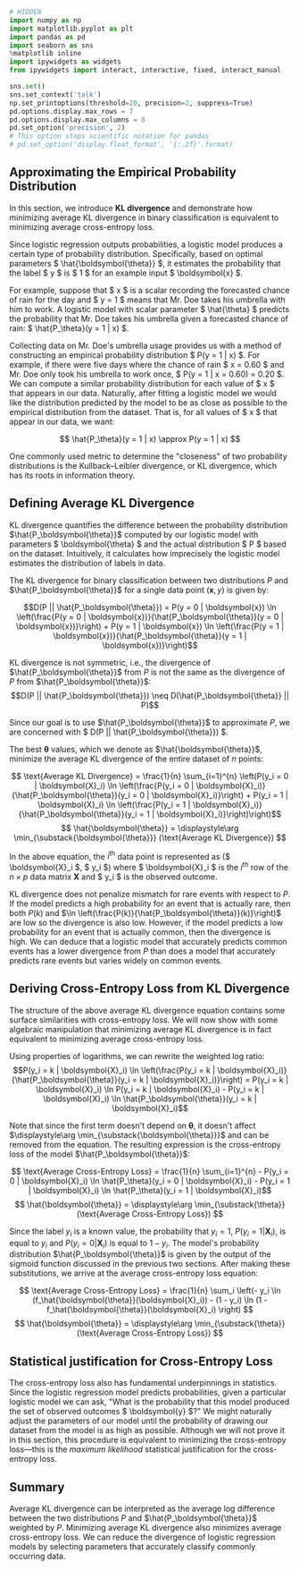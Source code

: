 

```python
# HIDDEN
import numpy as np
import matplotlib.pyplot as plt
import pandas as pd
import seaborn as sns
%matplotlib inline
import ipywidgets as widgets
from ipywidgets import interact, interactive, fixed, interact_manual

sns.set()
sns.set_context('talk')
np.set_printoptions(threshold=20, precision=2, suppress=True)
pd.options.display.max_rows = 7
pd.options.display.max_columns = 8
pd.set_option('precision', 2)
# This option stops scientific notation for pandas
# pd.set_option('display.float_format', '{:.2f}'.format)
```

## Approximating the Empirical Probability Distribution

In this section, we introduce **KL divergence** and demonstrate how minimizing average KL divergence in binary classification is equivalent to minimizing average cross-entropy loss.

Since logistic regression outputs probabilities, a logistic model produces a certain type of probability distribution. Specifically, based on optimal parameters $ \hat{\boldsymbol{\theta}} $, it estimates the probability that the label $ y $ is $ 1 $ for an example input $ \boldsymbol{x} $.

For example, suppose that $ x $ is a scalar recording the forecasted chance of rain for the day and $ y = 1 $ means that Mr. Doe takes his umbrella with him to work. A logistic model with scalar parameter $ \hat{\theta} $ predicts the probability that Mr. Doe takes his umbrella given a forecasted chance of rain: $ \hat{P_\theta}(y = 1 | x) $.

Collecting data on Mr. Doe's umbrella usage provides us with a method of constructing an empirical probability distribution $ P(y = 1 | x) $. For example, if there were five days where the chance of rain $ x = 0.60 $ and Mr. Doe only took his umbrella to work once, $ P(y = 1 | x = 0.60) = 0.20 $. We can compute a similar probability distribution for each value of $ x $ that appears in our data. Naturally, after fitting a logistic model we would like the distribution predicted by the model to be as close as possible to the empirical distribution from the dataset. That is, for all values of $ x $ that appear in our data, we want:

$$ \hat{P_\theta}(y = 1 | x) \approx P(y = 1 | x) $$

One commonly used metric to determine the "closeness" of two probability distributions is the Kullback–Leibler divergence, or KL divergence, which has its roots in information theory.

## Defining Average KL Divergence

KL divergence quantifies the difference between the probability distribution $\hat{P_\boldsymbol{\theta}}$ computed by our logistic model with parameters $ \boldsymbol{\theta} $ and the actual distribution $ P $ based on the dataset. Intuitively, it calculates how imprecisely the logistic model estimates the distribution of labels in data.

The KL divergence for binary classification between two distributions $P$ and $\hat{P_\boldsymbol{\theta}}$ for a single data point $(\boldsymbol{x}, y)$ is given by:

$$D(P || \hat{P_\boldsymbol{\theta}}) = P(y = 0 | \boldsymbol{x}) \ln \left(\frac{P(y = 0 | \boldsymbol{x})}{\hat{P_\boldsymbol{\theta}}(y = 0 | \boldsymbol{x})}\right) + P(y = 1 | \boldsymbol{x}) \ln \left(\frac{P(y = 1 | \boldsymbol{x})}{\hat{P_\boldsymbol{\theta}}(y = 1 | \boldsymbol{x})}\right)$$

KL divergence is not symmetric, i.e., the divergence of $\hat{P_\boldsymbol{\theta}}$ from $P$ is not the same as the divergence of $P$ from $\hat{P_\boldsymbol{\theta}}$: $$D(P || \hat{P_\boldsymbol{\theta}}) \neq D(\hat{P_\boldsymbol{\theta}} || P)$$  

Since our goal is to use $\hat{P_\boldsymbol{\theta}}$ to approximate $P$, we are concerned with $ D(P || \hat{P_\boldsymbol{\theta}}) $.

The best $\boldsymbol{\theta}$ values, which we denote as $\hat{\boldsymbol{\theta}}$, minimize the average KL divergence of the entire dataset of $n$ points:

$$ \text{Average KL Divergence} = \frac{1}{n} \sum_{i=1}^{n} \left(P(y_i = 0 | \boldsymbol{X}_i) \ln \left(\frac{P(y_i = 0 | \boldsymbol{X}_i)}{\hat{P_\boldsymbol{\theta}}(y_i = 0 | \boldsymbol{X}_i)}\right) + P(y_i = 1 | \boldsymbol{X}_i) \ln \left(\frac{P(y_i = 1 | \boldsymbol{X}_i)}{\hat{P_\boldsymbol{\theta}}(y_i = 1 | \boldsymbol{X}_i)}\right)\right)$$
$$ \hat{\boldsymbol{\theta}} = \displaystyle\arg \min_{\substack{\boldsymbol{\theta}}} (\text{Average KL Divergence}) $$

In the above equation, the $i^{\text{th}}$ data point is represented as ($ \boldsymbol{X}_i $, $ y_i $) where $ \boldsymbol{X}_i $ is the $i^{\text{th}}$ row of the $n \times p$ data matrix $\boldsymbol{X}$ and $ y_i $ is the observed outcome.

KL divergence does not penalize mismatch for rare events with respect to $P$. If the model predicts a high probability for an event that is actually rare, then both $P(k)$ and $\ln \left(\frac{P(k)}{\hat{P_\boldsymbol{\theta}}(k)}\right)$ are low so the divergence is also low. However, if the model predicts a low probability for an event that is actually common, then the divergence is high. We can deduce that a logistic model that accurately predicts common events has a lower divergence from $P$ than does a model that accurately predicts rare events but varies widely on common events. 

## Deriving Cross-Entropy Loss from KL Divergence

The structure of the above average KL divergence equation contains some surface similarities with cross-entropy loss. We will now show with some algebraic manipulation that minimizing average KL divergence is in fact equivalent to minimizing average cross-entropy loss.

Using properties of logarithms, we can rewrite the weighted log ratio:
$$P(y_i = k | \boldsymbol{X}_i) \ln \left(\frac{P(y_i = k | \boldsymbol{X}_i)}{\hat{P_\boldsymbol{\theta}}(y_i = k | \boldsymbol{X}_i)}\right) = P(y_i = k | \boldsymbol{X}_i) \ln P(y_i = k | \boldsymbol{X}_i) - P(y_i = k | \boldsymbol{X}_i) \ln \hat{P_\boldsymbol{\theta}}(y_i = k | \boldsymbol{X}_i)$$

Note that since the first term doesn't depend on $\boldsymbol{\theta}$, it doesn't affect $\displaystyle\arg \min_{\substack{\boldsymbol{\theta}}}$ and can be removed from the equation. The resulting expression is the cross-entropy loss of the model $\hat{P_\boldsymbol{\theta}}$:

$$ \text{Average Cross-Entropy Loss} = \frac{1}{n} \sum_{i=1}^{n} - P(y_i = 0 | \boldsymbol{X}_i) \ln \hat{P_\theta}(y_i = 0 | \boldsymbol{X}_i) - P(y_i = 1 | \boldsymbol{X}_i) \ln \hat{P_\theta}(y_i = 1 | \boldsymbol{X}_i)$$
$$ \hat{\boldsymbol{\theta}} = \displaystyle\arg \min_{\substack{\theta}} (\text{Average Cross-Entropy Loss}) $$

Since the label $y_i$ is a known value, the probability that $y_i = 1$, $P(y_i = 1 | \boldsymbol{X}_i)$, is equal to $y_i$ and $P(y_i = 0 | \boldsymbol{X}_i)$ is equal to $1 - y_i$. The model's probability distribution $\hat{P_\boldsymbol{\theta}}$ is given by the output of the sigmoid function discussed in the previous two sections. After making these substitutions, we arrive at the average cross-entropy loss equation:

$$ \text{Average Cross-Entropy Loss} = \frac{1}{n} \sum_i \left(- y_i \ln (f_\hat{\boldsymbol{\theta}}(\boldsymbol{X}_i)) - (1 - y_i) \ln (1 - f_\hat{\boldsymbol{\theta}}(\boldsymbol{X}_i) \right) $$
$$ \hat{\boldsymbol{\theta}} = \displaystyle\arg \min_{\substack{\theta}} (\text{Average Cross-Entropy Loss}) $$



## Statistical justification for Cross-Entropy Loss

The cross-entropy loss also has fundamental underpinnings in statistics. Since the logistic regression model predicts probabilities, given a particular logistic model we can ask, "What is the probability that this model produced the set of observed outcomes $ \boldsymbol{y} $?" We might naturally adjust the parameters of our model until the probability of drawing our dataset from the model is as high as possible. Although we will not prove it in this section, this procedure is equivalent to minimizing the cross-entropy loss—this is the *maximum likelihood* statistical justification for the cross-entropy loss.

## Summary

Average KL divergence can be interpreted as the average log difference between the two distributions $P$ and $\hat{P_\boldsymbol{\theta}}$ weighted by $P$. Minimizing average KL divergence also minimizes average cross-entropy loss. We can reduce the divergence of logistic regression models by selecting parameters that accurately classify commonly occurring data.
